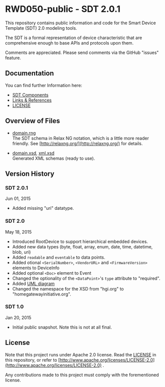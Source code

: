 # RWD050-public - SDT 2.0.1

This repository contains public information and code for the Smart Device Template (SDT) 2.0 modeling tools.

The SDT is a formal representation of device characteristic that are comprehensive enough to base APIs and protocols upon them.

Comments are appreciated. Please send comments via the GitHub "issues" feature.

## Documentation 
You can find further Information here:

- [SDT Components](SDT2.0.1/docs/SDT_Components.md)
- [Links & References](SDT2.0.1/docs/Links.md)
- [LICENSE](LICENSE)


## Overview of Files 
- [domain.rng](SDT2.0.1/domain.rng)  
The SDT schema in Relax NG notation, which is a little more reader friendly. See [http://relaxng.org/](http://relaxng.org/) for details.

- [domain.xsd](SDT2.0.1/domain.xsd), [xml.xsd](SDT2.0.1/xml.xsd)  
Generated XML schemas (ready to use).

## Version History
### SDT 2.0.1
Jun 01, 2015

- Added missing "uri" datatype.

### SDT 2.0
May 18, 2015

- Introduced RootDevice to support hierarchical embedded devices.
- Added new data types (byte, float, array, enum, date, time, datetime, blob, uri)
- Added ``readable`` and ``eventable`` to data points.
- Added otional ``<SerialNumber>``, ``<VendorURL>`` and ``<FirmwareVersion>`` elements to DeviceInfo
- Added optional ``<Doc>`` element to Event
- Changed the optionality of the ``<DataPoint>``'s ``type`` attribute to "required".
- Added [UML diagram](SDT2.0.1/docs/SDT_Components.md)
- Changed the namespace for the XSD from "hgi.org" to "homegatewayinitiative.org".

### SDT 1.0
Jan 20, 2015

- Initial public snapshot. Note this is not at all final.


## License
Note that this project runs under Apache 2.0 license. Read the [LICENSE](LICENSE) in this repository, or refer to [http://www.apache.org/licenses/LICENSE-2.0](http://www.apache.org/licenses/LICENSE-2.0) .

Any contributions made to this project must comply with the forementioned license.
